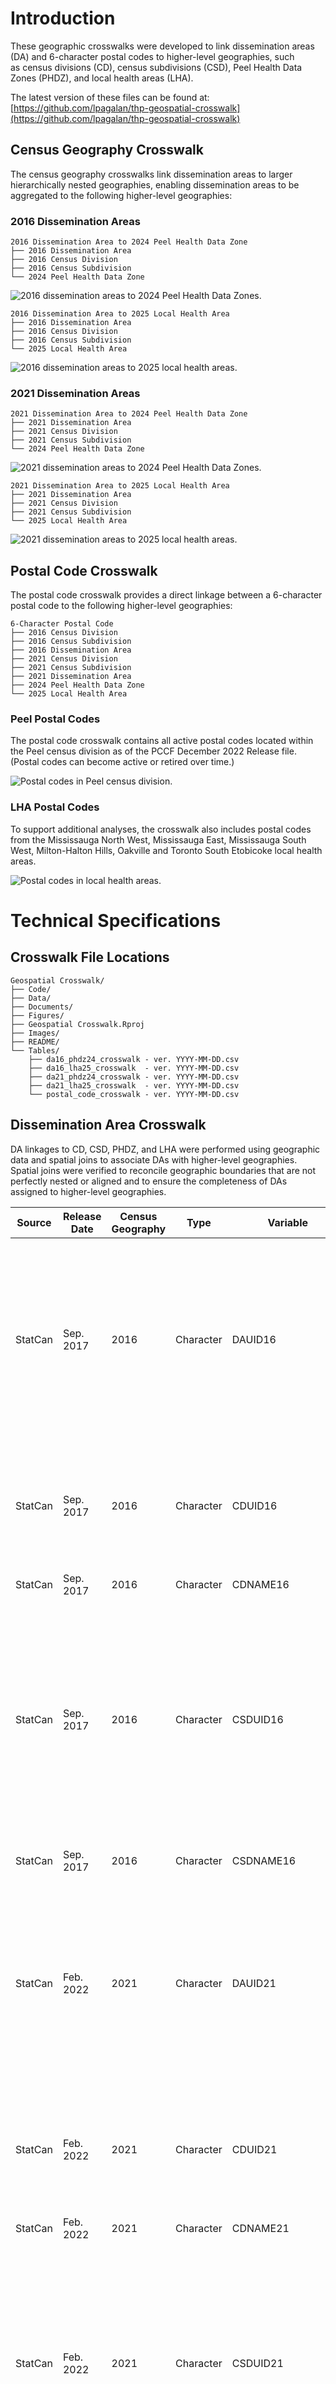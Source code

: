 # Introduction

These geographic crosswalks were developed to link dissemination areas (DA) and 6-character postal codes to higher-level geographies, such as census divisions (CD), census subdivisions (CSD), Peel Health Data Zones (PHDZ), and local health areas (LHA).

The latest version of these files can be found at: [https://github.com/lpagalan/thp-geospatial-crosswalk](https://github.com/lpagalan/thp-geospatial-crosswalk)

## Census Geography Crosswalk

The census geography crosswalks link dissemination areas to larger hierarchically nested geographies, enabling dissemination areas to be aggregated to the following higher-level geographies:

### 2016 Dissemination Areas

```
2016 Dissemination Area to 2024 Peel Health Data Zone
├── 2016 Dissemination Area
├── 2016 Census Division
├── 2016 Census Subdivision
└── 2024 Peel Health Data Zone
```

![2016 dissemination areas to 2024 Peel Health Data Zones.](Figures/map-da-2016-peel-health-data-zone.png)

```
2016 Dissemination Area to 2025 Local Health Area
├── 2016 Dissemination Area
├── 2016 Census Division
├── 2016 Census Subdivision
└── 2025 Local Health Area
```

![2016 dissemination areas to 2025 local health areas.](Figures/map-da-2016-local-health-area.png)

### 2021 Dissemination Areas

```
2021 Dissemination Area to 2024 Peel Health Data Zone
├── 2021 Dissemination Area
├── 2021 Census Division
├── 2021 Census Subdivision
└── 2024 Peel Health Data Zone
```

![2021 dissemination areas to 2024 Peel Health Data Zones.](Figures/map-da-2021-peel-health-data-zone.png)

```
2021 Dissemination Area to 2025 Local Health Area
├── 2021 Dissemination Area
├── 2021 Census Division
├── 2021 Census Subdivision
└── 2025 Local Health Area
```

![2021 dissemination areas to 2025 local health areas.](Figures/map-da-2021-local-health-area.png)

## Postal Code Crosswalk

The postal code crosswalk provides a direct linkage between a 6-character postal code to the following higher-level geographies:

```
6-Character Postal Code
├── 2016 Census Division
├── 2016 Census Subdivision
├── 2016 Dissemination Area
├── 2021 Census Division
├── 2021 Census Subdivision
├── 2021 Dissemination Area
├── 2024 Peel Health Data Zone
└── 2025 Local Health Area
```

### Peel Postal Codes

The postal code crosswalk contains all active postal codes located within the Peel census division as of the PCCF December 2022 Release file. (Postal codes can become active or retired over time.)

![Postal codes in Peel census division.](Figures/map-postal-codes-peel.png)

### LHA Postal Codes

To support additional analyses, the crosswalk also includes postal codes from the Mississauga North West, Mississauga East, Mississauga South West, Milton-Halton Hills, Oakville and Toronto South Etobicoke local health areas.

![Postal codes in local health areas.](Figures/map-postal-codes-lha.png)

# Technical Specifications

## Crosswalk File Locations

```
Geospatial Crosswalk/
├── Code/
├── Data/
├── Documents/
├── Figures/
├── Geospatial Crosswalk.Rproj
├── Images/
├── README/
└── Tables/
    ├── da16_phdz24_crosswalk - ver. YYYY-MM-DD.csv
    ├── da16_lha25_crosswalk  - ver. YYYY-MM-DD.csv
    ├── da21_phdz24_crosswalk - ver. YYYY-MM-DD.csv
    ├── da21_lha25_crosswalk  - ver. YYYY-MM-DD.csv
    └── postal_code_crosswalk - ver. YYYY-MM-DD.csv
```

## Dissemination Area Crosswalk

DA linkages to CD, CSD, PHDZ, and LHA were performed using geographic data and spatial joins to associate DAs with higher-level geographies. Spatial joins were verified to reconcile geographic boundaries that are not perfectly nested or aligned and to ensure the completeness of DAs assigned to higher-level geographies.

| Source   | Release Date | Census Geography | Type      | Variable                | Description |
|----------|--------------|------------------|-----------|-------------------------|-------------|
| StatCan | Sep. 2017 | 2016 | Character | DAUID16 | Dissemination area unique identifier. The DAuid uniquely identifies a dissemination area. It is composed of the two-digit province or territory code, the two-digit census division code and the four-digit dissemination area code. |
| StatCan | Sep. 2017 | 2016 | Character | CDUID16 | Census division unique identifier. This uniquely identifies a census division. The first two digits of the CDuid identify the province or territory. |
| StatCan | Sep. 2017 | 2016 | Character | CDNAME16 | Census division name. |
| StatCan | Sep. 2017 | 2016 | Character | CSDUID16 | Census subdivision unique identifier. This uniquely identifies a census subdivision in the country. The province/territory, census division, and census subdivision (municipality) codes combine to represent the Standard Geographical Classification (SGC). |
| StatCan | Sep. 2017 | 2016 | Character | CSDNAME16 | Census subdivision name (municipality). |
| StatCan | Feb. 2022 | 2021 | Character | DAUID21 | Dissemination area unique identifier. The DAuid uniquely identifies a dissemination area. It is composed of the two-digit province or territory code, the two-digit census division code and the four-digit dissemination area code. |
| StatCan | Feb. 2022 | 2021 | Character | CDUID21 | Census division unique identifier. This uniquely identifies a census division. The first two digits of the CDuid identify the province or territory. |
| StatCan | Feb. 2022 | 2021 | Character | CDNAME21 | Census division name. |
| StatCan | Feb. 2022 | 2021 | Character | CSDUID21 | Census subdivision unique identifier. This uniquely identifies a census subdivision in the country. The province/territory, census division, and census subdivision (municipality) codes combine to represent the Standard Geographical Classification (SGC). |
| StatCan | Feb. 2022 | 2021 | Character | CSDNAME21 | Census subdivision name (municipality). |
| PHDZ | Feb. 2024 | 2016 | Character | PHDZ24 | Peel Health Data Zone unique identifier. |
| PHDZ | Feb. 2024 | 2016 | Character | PHDZMUNICIPALITY24 | Peel Health Data Zone municipality (census subdivision name). |
| PSG | Feb. 2025 | 2016 | Character | LHA25 | Local health area. |
: {.striped tbl-colwidths="[5, 9, 12, 8, 14, 52]"}

## Postal Code Crosswalk

Postal code linkages to 2021 CD, CSD, and DA were directly extracted from the PCCF December 2022 Release file. Postal code linkages to 2016 DA, 2024 PHDZ, and 2025 LHA were performed manually using geospatial point-in-polygon analysis. (The 2016 DA file also included 2016 CD and CSD higher-level geographic areas.) A 6-character postal code was assigned to a higher-level geography if the postal code’s latitude and longitude were within the boundary of the higher-level geography (i.e., a spatial intersect join).

Postal codes span an area and can span multiple census geographies. The PCCF file contains a Single Link Indicator (SLI) field. The single link indicator identifies the geographic area with the majority of the population and provides a geographic record for mapping a postal code representative point. The SLI can be used to establish a one-to-one relationship between postal codes and dissemination areas, dissemination blocks, or blockfaces. Spatial joins were performed using the coordinates of postal codes with SLIs. In contrast, the PCCF+ is a SAS program that uses a population-weighted random allocation to assign a postal code to a geographic area.

| Source   | Release Date | Census Geography | Type      | Variable                | Description |
|----------|--------------|------------------|-----------|-------------------------|-------------|
| PCCF | Dec. 2022 | 2021 | Character | POSTALCODE21 | The postal code is a six-character code defined and maintained by Canada Post Corporation for the purpose of sorting and delivering mail. The characters are arranged in the form ‘ANA NAN’, where ‘A’ represents an alphabetic character and ‘N’ represents a numeric character. |
| PCCF | Dec. 2022 | 2021 | Character | FSA21 | Forward sortation area. The first three characters of the postal code (‘ANA’) represent a set of defined and mostly stable areas known as forward sortation areas (FSA). The FSA represents a specific postal delivery area within a major geographical region, a province or a territory. |
| PCCF | Dec. 2022 | 2021 | Character | SLI21 | Single link indicator (SLI) provides a geographic record for mapping a postal code representative point. It can be used to establish a one-to-one relationship between postal codes and geographic areas. The SLI has the value of ‘1’ to flag one record of an active postal code. |
| PCCF | Dec. 2022 | 2021 | Numeric | LAT21 | Latitude, in decimal degrees, of the representative point to which the postal code has been geocoded. The decimal point is explicit. EPSG:4269 |
| PCCF | Dec. 2022 | 2021 | Numeric | LONG21 | Longitude, in decimal degrees, of the representative point to which the postal code has been geocoded. The decimal point is explicit. EPSG:4269 |
| PCCF | Dec. 2022 | 2021 | Character | CDUID21 | Census division unique identifier. This uniquely identifies a census division. The first two digits of the CDuid identify the province or territory. |
| StatCan | Feb. 2022 | 2021 | Character | CDNAME21 | Census division name. |
| PCCF | Dec. 2022 | 2021 | Character | CSDUID21 | Census subdivision unique identifier. This uniquely identifies a census subdivision in the country. The province/territory, census division, and census subdivision (municipality) codes combine to represent the Standard Geographical Classification (SGC). |
| PCCF | Dec. 2022 | 2021 | Character | CSDNAME21 | Census subdivision name (municipality). |
| PCCF | Dec. 2022 | 2021 | Character | DAUID21 | Dissemination area unique identifier. The DAuid uniquely identifies a dissemination area. It is composed of the two-digit province or territory code, the two-digit census division code and the four-digit dissemination area code. |
| StatCan | Sep. 2017 | 2016 | Character | CDUID16 | Census division unique identifier. This uniquely identifies a census division. The first two digits of the CDuid identify the province or territory. |
| StatCan | Sep. 2017 | 2016 | Character | CDNAME16 | Census division name. |
| StatCan | Sep. 2017 | 2016 | Character | CSDUID16 | Census subdivision unique identifier. This uniquely identifies a census subdivision in the country. The province/territory, census division, and census subdivision (municipality) codes combine to represent the Standard Geographical Classification (SGC). |
| StatCan | Sep. 2017 | 2016 | Character | CSDNAME16 | Census subdivision name (municipality). |
| StatCan | Sep. 2017 | 2016 | Character | DAUID16 | Dissemination area unique identifier. The DAuid uniquely identifies a dissemination area. It is composed of the two-digit province or territory code, the two-digit census division code and the four-digit dissemination area code. |
| PHDZ | Feb. 2024 | 2016 | Character | PHDZ24 | Peel Health Data Zone unique identifier. |
| PHDZ | Feb. 2024 | 2016 | Character | PHDZMUNICIPALITY24 | Peel Health Data Zone municipality (census subdivision name). |
| PSG | Feb. 2025 | 2016 | Character | LHA25 | Local health area. |
: {.striped tbl-colwidths="[5, 9, 12, 8, 14, 52]"}

## Local Health Area Boundary File Locations

```
Geospatial Crosswalk/
├── Code/
├── Data/
│   ├── Clean/
│   │   └── Local Health Area 2025/
│   │       ├── local_health_area_2025.rds
│   │       └── local_health_area_2025.shp
│   └── Original/
├── Documents/
├── Figures/
├── Geospatial Crosswalk.Rproj
├── Images/
├── README/
└── Tables/
```

## Local Health Area Boundary File

Local health areas are custom geographies defined using a proprietary PSG 2016 DA to 2025 LHA flat-file crosswalk. First, using the flat file, 2016 DAs were restricted to those within the Mississauga North West, Mississauga East, Mississauga South West, Milton-Halton Hills, Oakville and Toronto South Etobicoke local health areas. These 2016 DAs were then linked to StatCan 2016 DA boundary files, augmenting the flat file with geographic data.

![2016 dissemination areas used to create 2025 local health area geographic boundaries.](Figures/map-da-local-health-area.png)

Lastly, the geographic boundaries of these 2016 DAs were dissolved and merged to form 2025 LHA geographic boundaries. Note that 2025 LHA boundaries were compared to 2017 Local Health Integration Network (LHIN) sub-regions and LHA and LHIN sub-region geographies differ.

![2025 local health area geographic boundaries.](Figures/map-local-health-area.png)

# Data Sources

## Postal Code<sup>OM</sup> Conversion File

- **Release Date:** December 2022
- **Census Geography:** 2021
- **Source:** [University of Toronto Map and Data Library](https://mdl.library.utoronto.ca/collections/numeric-data/census-canada/postal-code-conversion-file/2021)

Postal Code<sup>OM</sup> Conversion File (PCCF) links six-character postal codes to standard geographic areas such as dissemination areas, census tracts, and census subdivisions. The PCCF also associates each postal code with a longitude and latitude coordinate (EPSG:4269) to support mapping applications.

Postal codes do not respect census geographic boundaries and may be linked to more than one standard geographic area or assigned to more than one set of coordinates. Therefore, one postal code may be represented by more than one record.

The single link indicator (SLI) was created to assist users in dealing with postal codes with multiple records. The SLI provides a geographic record for mapping a postal code representative point (i.e., the SLI links a postal code to only 1 area). The method used to establish the single link indicator identifies the geographic area with the majority of dwellings assigned to a particular postal code. When assigning the SLI, priority is given to postal codes associated with civic addresses or dwellings (based on the PCtype). The confidence of coding to the geographic area (the quality indicator) and the precision of the geocoding (the blockface, dissemination area or dissemination block), as well as the population, are considered. The SLI has a value of ‘1’ to flag the best (or only) link for a given postal code. The value ‘0’ indicates an additional record. 

PCCF differs from PCCF+. Whereas the PCCF has a single link indicator variable, the PCCF+ uses population-weighted random allocation for many postal codes that link to more than one geographic area.

## Statistics Canada Boundary Files

- **Release Date:** September 2017 and February 2022
- **Census Geography:** 2016 and 2021
- **Source:** [Statistics Canada Boundary Files ](https://www12.statcan.gc.ca/census-recensement/2021/geo/sip-pis/boundary-limites/index-eng.cfm)

Census Boundary Files depict the boundaries of all standard geographic areas established for the purpose of disseminating census data. The 2021 Census Boundary file can be linked to all higher-level geographic areas using its DGUID and the new 2021 Dissemination Geographies Relationship File. The 2016 Census Boundary files includes the unique identifiers, names and types (where applicable) of all higher-level geographic areas available at time of release.

![Hierarchy of standard geographic areas for dissemination.](../Images/hierarchy-of-standard-geographic-areas.png){width=85%}

## Peel Health Data Zones

- **Release Date:** February 2024
- **Census Geography:** 2016 (With 2021 Census Geography Updates)
- **Source:** [Regional Municipality of Peel](https://regionofpeel.maps.arcgis.com/home/item.html?id=da89dacfbcdd4d5a9a8937797077c5df)

Peel Health Data Zones are custom-built geographic areas within Peel. They are used to assess health status at a level of geography that balances individual privacy and meaningful analysis to support decision-making ([Drackley et al., 2011](https://ij-healthgeographics.biomedcentral.com/articles/10.1186/1476-072X-10-38); [Regional Municipality of Peel, 2024](https://regionofpeel.maps.arcgis.com/home/item.html?id=da89dacfbcdd4d5a9a8937797077c5df)). The PHDZ are geographic areas within Peel created using stable geographic units (census tracts) that share similar economic status and social conditions. Where possible the PHDZ respect natural and human-made boundaries. In total, there are 40 data zones in Peel - 20 in Mississauga, 17 in Brampton, and 3 in Caledon. 

![2024 Peel Health Health Data Zone geographic boundaries.](Figures/map-boundary-phdz.png)

## Local Health Area

- **Release Date:** February 2025
- **Census Geography:** 2016
- **Source:** PSG

Local health areas are custom geographies, defined using a proprietary PSG 2016 DA to 2025 LHA flat file crosswalk. Local health areas differ from Local Health Integration Network sub-regions.

![2025 local health area geographic boundaries.](Figures/map-boundary-lha.png)

## Local Health Integration Network Sub-Regions

- **Release Date:** January 2017
- **Census Geography:** 2011
- **Source:** [Ontario Government Geospatial Data Hub ](https://geohub.lio.gov.on.ca/documents/b33cedfd7b7648749045b5c4b1e7cea7/about) and [Ontario Community Health Profiles Partnership](https://www.ontariohealthprofiles.ca/n_thematicMapsON.php?category=TopM)

Local Health Integration Network (LHIN) sub-regions were developed and defined by the individual LHINs in late 2016 to plan performance improvement and service integration at a community level. LHIN geographic boundaries were build using 2011 census subdivisions and dissemination areas.

![2017 Local Health Integration Network sub-regions.](Figures/map-lhin-subregion.png)
